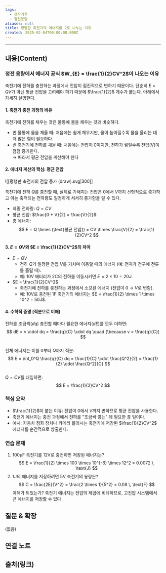 ```yaml
---
tags:
  - 전자기학
  - 정전용량
aliases: null
title: 평행판 축전기의 에너지를 2로 나누는 이유
created: 2025-02-04T00:00:00.000Z
---
```


---

## 내용(Content)

### 정전 용량에서 에너지 공식 $W_{E} = \frac{1}{2}CV^2$이 나오는 이유

축전기에 전하를 충전하는 과정에서 전압이 점진적으로 변하기 때문이다. 단순히 $E = QV$가 아닌 평균 전압을 고려해야 하기 때문에 $\frac{1}{2}$ 계수가 붙는다. 아래에서 자세히 설명한다.

#### 1. 축전기 충전 과정의 비유
축전기에 전하를 채우는 것은 물통에 물을 채우는 것과 비슷하다.  
- 빈 물통에 물을 채울 때: 처음에는 쉽게 채우지만, 물이 높아질수록 물을 올리는 데 더 많은 힘이 필요하다.  
- 빈 축전기에 전하를 채울 때: 처음에는 전압이 0이지만, 전하가 쌓일수록 전압(V)이 점점 증가한다.  
  → 따라서 평균 전압을 계산해야 한다

#### 2. 에너지 계산의 핵심: 평균 전압

![[평행판 축전지의 전압 증가 (draw).svg|300]]

축전기에 전하 $Q$를 충전할 때, 실제로 가해지는 전압은 0에서 $V$까지 선형적으로 증가하고 이는 축적되는 전하량도 일정하게 서서히 증가함을 알 수 있다.
- 최종 전하량: $Q = CV$  
- 평균 전압: $\frac{0 + V}{2} = \frac{V}{2}$  
- 총 에너지:  
  $$
  E = Q \times (\text{평균 전압}) = CV \times \frac{V}{2} = \frac{1}{2}CV^2
  $$
#### 3. $E = QV$와 $E = \frac{1}{2}CV^2$의 차이
- $E = QV$  
  - 전하 $Q$가 일정한 전압 $V$를 거치며 이동할 때의 에너지 (예: 전지가 전구에 전류를 흘릴 때).  
  - 예: 10V 배터리가 2C의 전하를 이동시키면 $E = 2 \times 10 = 20J$.  
- $E = \frac{1}{2}CV^2$  
  - 축전기에 전하를 충전하는 과정에서 소모된 에너지 (전압이 0 → $V$로 변함).  
  - 예: 10V로 충전된 1F 축전기의 에너지는 $E = \frac{1}{2} \times 1 \times 10^2 = 50J$.

#### 4. 수학적 증명 (적분으로 이해)
전하를 조금씩($dq$) 충전할 때마다 필요한 에너지($dE$)를 모두 더하면:  
$$
dE = v \cdot dq = \frac{q}{C} \cdot dq \quad (\because v = \frac{q}{C})
$$  
전체 에너지는 이를 0부터 $Q$까지 적분:  
$$
E = \int_0^Q \frac{q}{C} dq = \frac{1}{C} \cdot \frac{Q^2}{2} = \frac{1}{2} \cdot \frac{Q^2}{C}
$$  
$Q = CV$를 대입하면:  
$$
E = \frac{1}{2}CV^2
$$

### 핵심 요약
- $\frac{1}{2}$이 붙는 이유: 전압이 0에서 $V$까지 변하므로 평균 전압을 사용한다.  
- 축전기 에너지는 충전 과정에서 전하를 "조금씩 쌓는" 데 필요한 총 일이다.  
- 예시: 자동차 점화 장치나 카메라 플래시는 축전기에 저장된 $\frac{1}{2}CV^2$ 에너지를 순간적으로 방출한다.

### 연습 문제
1. 100μF 축전기를 12V로 충전하면 저장된 에너지는?  
   $$
   E = \frac{1}{2} \times 100 \times 10^{-6} \times 12^2 = 0.0072 \, \text{J}
   $$  
2. 1J의 에너지를 저장하려면 5V 축전기의 용량은?  
   $$
   C = \frac{2E}{V^2} = \frac{2 \times 1}{5^2} = 0.08 \, \text{F}
   $$
이해가 되었는가? 축전기 에너지는 전압의 제곱에 비례하므로, 고전압 시스템에서 큰 에너지를 저장할 수 있다

## 질문 & 확장

(없음)

## 연결 노트

## 출처(링크)





